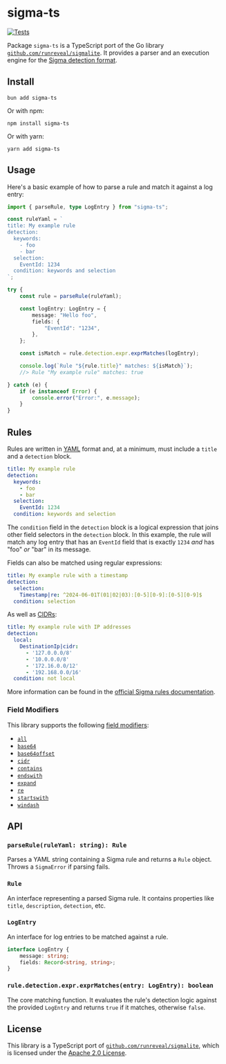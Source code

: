 # sigma-ts

[![Tests](https://github.com/d4n5h/sigma-ts/actions/workflows/test.yml/badge.svg)](https://github.com/d4n5h/sigma-ts/actions/workflows/test.yml)

Package `sigma-ts` is a TypeScript port of the Go library [`github.com/runreveal/sigmalite`][sigmalite-go].
It provides a parser and an execution engine for the [Sigma detection format][sigma-format].

## Install

```shell
bun add sigma-ts
```
Or with npm:
```shell
npm install sigma-ts
```
Or with yarn:
```shell
yarn add sigma-ts
```

## Usage

Here's a basic example of how to parse a rule and match it against a log entry:

```typescript
import { parseRule, type LogEntry } from "sigma-ts";

const ruleYaml = `
title: My example rule
detection:
  keywords:
    - foo
    - bar
  selection:
    EventId: 1234
  condition: keywords and selection
`;

try {
    const rule = parseRule(ruleYaml);

    const logEntry: LogEntry = {
        message: "Hello foo",
        fields: {
            "EventId": "1234",
        },
    };

    const isMatch = rule.detection.expr.exprMatches(logEntry);

    console.log(`Rule "${rule.title}" matches: ${isMatch}`);
    //> Rule "My example rule" matches: true

} catch (e) {
    if (e instanceof Error) {
        console.error("Error:", e.message);
    }
}
```

[sigmalite-go]: https://github.com/runreveal/sigmalite
[sigma-format]: https://sigmahq.io/

## Rules

Rules are written in [YAML][] format and, at a minimum, must include a `title` and a `detection` block.

```yaml
title: My example rule
detection:
  keywords:
    - foo
    - bar
  selection:
    EventId: 1234
  condition: keywords and selection
```

The `condition` field in the `detection` block is a logical expression that joins other field selectors in the `detection` block. In this example, the rule will match any log entry that has an `EventId` field that is exactly `1234` _and_ has "foo" _or_ "bar" in its message.

Fields can also be matched using regular expressions:

```yaml
title: My example rule with a timestamp
detection:
  selection:
    Timestamp|re: ^2024-06-01T(01|02|03):[0-5][0-9]:[0-5][0-9]$
  condition: selection
```

As well as [CIDRs][CIDR]:

```yaml
title: My example rule with IP addresses
detection:
  local:
    DestinationIp|cidr:
      - '127.0.0.0/8'
      - '10.0.0.0/8'
      - '172.16.0.0/12'
      - '192.168.0.0/16'
  condition: not local
```

More information can be found in the [official Sigma rules documentation][sigma-rules-docs].

[CIDR]: https://en.wikipedia.org/wiki/Classless_Inter-Domain_Routing
[sigma-rules-docs]: https://sigmahq.io/docs/basics/rules.html
[YAML]: https://yaml.org/

### Field Modifiers

This library supports the following [field modifiers][sigma-modifiers]:

-   [`all`](https://sigmahq.io/docs/basics/modifiers.html#all)
-   [`base64`](https://sigmahq.io/docs/basics/modifiers.html#base64-base64offset)
-   [`base64offset`](https://sigmahq.io/docs/basics/modifiers.html#base64-base64offset)
-   [`cidr`](https://sigmahq.io/docs/basics/modifiers.html#cidr)
-   [`contains`](https://sigmahq.io/docs/basics/modifiers.html#contains)
-   [`endswith`](https://sigmahq.io/docs/basics/modifiers.html#endswith)
-   [`expand`](https://sigmahq.io/docs/basics/modifiers.html#expand)
-   [`re`](https://sigmahq.io/docs/basics/modifiers.html#re)
-   [`startswith`](https://sigmahq.io/docs/basics/modifiers.html#startswith)
-   [`windash`](https://sigmahq.io/docs/basics/modifiers.html#windash)

[sigma-modifiers]: https://sigmahq.io/docs/basics/modifiers.html

## API

### `parseRule(ruleYaml: string): Rule`
Parses a YAML string containing a Sigma rule and returns a `Rule` object. Throws a `SigmaError` if parsing fails.

### `Rule`
An interface representing a parsed Sigma rule. It contains properties like `title`, `description`, `detection`, etc.

### `LogEntry`
An interface for log entries to be matched against a rule.
```typescript
interface LogEntry {
    message: string;
    fields: Record<string, string>;
}
```

### `rule.detection.expr.exprMatches(entry: LogEntry): boolean`
The core matching function. It evaluates the rule's detection logic against the provided `LogEntry` and returns `true` if it matches, otherwise `false`.

## License

This library is a TypeScript port of [`github.com/runreveal/sigmalite`][sigmalite-go], which is licensed under the [Apache 2.0 License](https://github.com/runreveal/sigmalite/blob/main/LICENSE).
